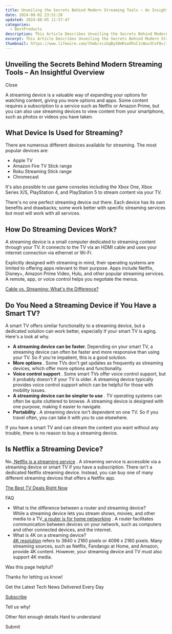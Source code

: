 ```yaml
---
title: Unveiling the Secrets Behind Modern Streaming Tools – An Insightful Overview
date: 2024-08-02 23:51:20
updated: 2024-08-05 11:57:47
categories:
  - BestProducts
description: This Article Describes Unveiling the Secrets Behind Modern Streaming Tools – An Insightful Overview
excerpt: This Article Describes Unveiling the Secrets Behind Modern Streaming Tools – An Insightful Overview
thumbnail: https://www.lifewire.com/thmb/xciGqByS8mRzwXRsC1cWuv3CvFQ=/300x200/filters:no_upscale():max_bytes(150000):strip_icc():format(webp)/what-is-a-streaming-device-5208767-4be890f0beae445ab261825971b41b38.jpg
---
```


## Unveiling the Secrets Behind Modern Streaming Tools – An Insightful Overview

Close 

 A streaming device is a valuable way of expanding your options for watching content, giving you more options and apps. Some content requires a subscription to a service such as Netflix or Amazon Prime, but you can also use streaming devices to view content from your smartphone, such as photos or videos you have taken.   

##  What Device Is Used for Streaming? 

 There are numerous different devices available for streaming. The most popular devices are:

* Apple TV
* Amazon Fire TV Stick range
* Roku Streaming Stick range
* Chromecast

 It's also possible to use game consoles including the Xbox One, Xbox Series X/S, PlayStation 4, and PlayStation 5 to stream content via your TV.   

 There's no one perfect streaming device out there. Each device has its own benefits and drawbacks; some work better with specific streaming services but most will work with all services.

##  How Do Streaming Devices Work? 

 A streaming device is a small computer dedicated to streaming content through your TV. It connects to the TV via an HDMI cable and uses your internet connection via ethernet or Wi-Fi.   

 Explicitly designed with streaming in mind, their operating systems are limited to offering apps relevant to their purpose. Apps include Netflix, Disney+, Amazon Prime Video, Hulu, and other popular streaming services. A remote, app, or voice control helps you negotiate the menus.   

[  Cable vs. Streaming: What's the Difference? ](https://www.lifewire.com/cable-vs-streaming-5082949) 

##  Do You Need a Streaming Device if You Have a Smart TV? 

 A smart TV offers similar functionality to a streaming device, but a dedicated solution can work better, especially if your smart TV is aging. Here's a look at why.   

* **A streaming device can be faster.** Depending on your smart TV, a streaming device can often be faster and more responsive than using your TV. So if you're impatient, this is a good solution.
* **More options** . Some TVs don't get updates as frequently as streaming devices, which offer more options and functionality.
* **Voice control support** . Some smart TVs offer voice control support, but it probably doesn't if your TV is older. A streaming device typically provides voice control support which can be helpful for those with mobility issues.
* **A streaming device can be simpler to use** . TV operating systems can often be quite cluttered to browse. A streaming device is designed with one purpose, making it easier to navigate.
* **Portability** . A streaming device isn't dependent on one TV. So if you travel often, you can take it with you to use elsewhere.

 If you have a smart TV and can stream the content you want without any trouble, there is no reason to buy a streaming device.

##  Is Netflix a Streaming Device? 

 No.[ Netflix is a streaming service](https://www.lifewire.com/overview-of-the-netflix-streaming-service-1847831) . A streaming service is accessible via a streaming device or smart TV if you have a subscription. There isn't a dedicated Netflix streaming device. Instead, you can buy one of many different streaming devices that offers a Netflix app.

[ The Best TV Deals Right Now ](https://www.lifewire.com/best-tv-deals-8635131) 

 FAQ

* What is the difference between a router and streaming device?  
 While a streaming device lets you stream shows, movies, and other media to a TV,[ a router is for home networking](https://www.lifewire.com/what-is-a-router-2618162) . A router facilitates communication between devices on your network, such as computers and other connected devices, and the internet.
* What is 4K on a streaming device?  
[ 4K resolution](https://www.lifewire.com/4k-resolution-overview-and-perspective-1846842#why-4k) refers to 3840 x 2160 pixels or 4096 x 2160 pixels. Many streaming sources, such as Netflix, Fandango at Home, and Amazon, provide 4K content. However, your streaming device and TV must also support 4K media.

Was this page helpful?

Thanks for letting us know!

 Get the Latest Tech News Delivered Every Day

[ Subscribe ](https://www.lifewire.com/#) 

Tell us why!

 Other  Not enough details  Hard to understand 

 Submit 

<ins class="adsbygoogle"
     style="display:block"
     data-ad-format="autorelaxed"
     data-ad-client="ca-pub-7571918770474297"
     data-ad-slot="1223367746"></ins>



<ins class="adsbygoogle"
     style="display:block"
     data-ad-client="ca-pub-7571918770474297"
     data-ad-slot="8358498916"
     data-ad-format="auto"
     data-full-width-responsive="true"></ins>

